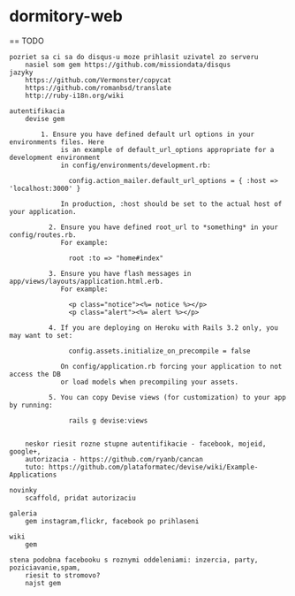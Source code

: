 dormitory-web
=============

== TODO

	pozriet sa ci sa do disqus-u moze prihlasit uzivatel zo serveru
		nasiel som gem https://github.com/missiondata/disqus
	jazyky
		https://github.com/Vermonster/copycat
		https://github.com/romanbsd/translate
		http://ruby-i18n.org/wiki

	autentifikacia
		devise gem

			1. Ensure you have defined default url options in your environments files. Here 
			     is an example of default_url_options appropriate for a development environment 
			     in config/environments/development.rb:

			       config.action_mailer.default_url_options = { :host => 'localhost:3000' }

			     In production, :host should be set to the actual host of your application.

			  2. Ensure you have defined root_url to *something* in your config/routes.rb.
			     For example:

			       root :to => "home#index"

			  3. Ensure you have flash messages in app/views/layouts/application.html.erb.
			     For example:

			       <p class="notice"><%= notice %></p>
			       <p class="alert"><%= alert %></p>

			  4. If you are deploying on Heroku with Rails 3.2 only, you may want to set:

			       config.assets.initialize_on_precompile = false

			     On config/application.rb forcing your application to not access the DB
			     or load models when precompiling your assets.

			  5. You can copy Devise views (for customization) to your app by running:

			       rails g devise:views


		neskor riesit rozne stupne autentifikacie - facebook, mojeid, google+,
		autorizacia - https://github.com/ryanb/cancan
		tuto: https://github.com/plataformatec/devise/wiki/Example-Applications

	novinky
		scaffold, pridat autorizaciu

	galeria
		gem instagram,flickr, facebook po prihlaseni

	wiki
		gem

	stena podobna facebooku s roznymi oddeleniami: inzercia, party, poziciavanie,spam,
		riesit to stromovo?
		najst gem